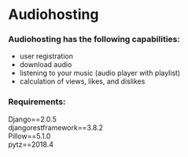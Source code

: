 # Audiohosting

### Audiohosting has the following capabilities:
- user registration
- download audio
- listening to your music (audio player with playlist)
- calculation of views, likes, and dislikes

### Requirements:
Django==2.0.5<br>
djangorestframework==3.8.2<br>
Pillow==5.1.0<br>
pytz==2018.4<br>
